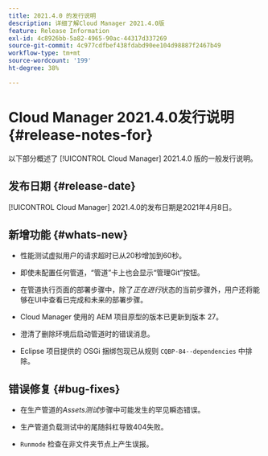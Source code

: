 ```yaml
---
title: 2021.4.0 的发行说明
description: 详细了解Cloud Manager 2021.4.0版
feature: Release Information
exl-id: 4c8926bb-5a82-4965-90ac-44317d337269
source-git-commit: 4c977cdfbef438fdabd90ee104d98887f2467b49
workflow-type: tm+mt
source-wordcount: '199'
ht-degree: 38%

---
```


# Cloud Manager 2021.4.0发行说明 {#release-notes-for}

以下部分概述了 [!UICONTROL Cloud Manager] 2021.4.0 版的一般发行说明。

## 发布日期 {#release-date}

[!UICONTROL Cloud Manager] 2021.4.0的发布日期是2021年4月8日。

## 新增功能 {#whats-new}

* 性能测试虚拟用户的请求超时已从20秒增加到60秒。

* 即使未配置任何管道，“管道”卡上也会显示“管理Git”按钮。

* 在管道执行页面的部署步骤中，除了&#x200B;*正在进行*&#x200B;状态的当前步骤外，用户还将能够在UI中查看已完成和未来的部署步骤。

* Cloud Manager 使用的 AEM 项目原型的版本已更新到版本 27。

* 澄清了删除环境后启动管道时的错误消息。

* Eclipse 项目提供的 OSGi 捆绑包现已从规则 `CQBP-84--dependencies` 中排除。

## 错误修复 {#bug-fixes}

* 在生产管道的&#x200B;*Assets测试*&#x200B;步骤中可能发生的罕见瞬态错误。

* 生产管道负载测试中的尾随斜杠导致404失败。

* `Runmode` 检查在非文件夹节点上产生误报。
